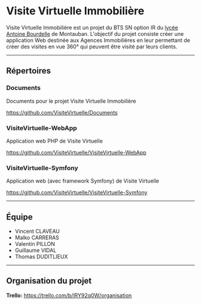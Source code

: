 # Visite Virtuelle Immobilière
Visite Virtuelle Immobilière est un projet du BTS SN option IR du [lycée Antoine Bourdelle] de Montauban.
L'objectif du projet consiste créer une application Web destinée aux Agences Immobilières en leur permettant de créer des visites en vue 360° qui peuvent être visité par leurs clients.

-----

## Répertoires

### Documents
Documents pour le projet Visite Virtuelle Immobilière

https://github.com/VisiteVirtuelle/Documents

### VisiteVirtuelle-WebApp
Application web PHP de Visite Virtuelle

https://github.com/VisiteVirtuelle/VisiteVirtuelle-WebApp

### VisiteVirtuelle-Symfony
Application web (avec framework Symfony) de Visite Virtuelle

https://github.com/VisiteVirtuelle/VisiteVirtuelle-Symfony

-----

## Équipe
* Vincent CLAVEAU
* Malko CARRERAS
* Valentin PILLON
* Guillaume VIDAL
* Thomas DUDITLIEUX

-----

## Organisation du projet
**Trello:** https://trello.com/b/lRY92q0W/organisation

[lycée Antoine Bourdelle]: http://bourdelle.entmip.fr/
